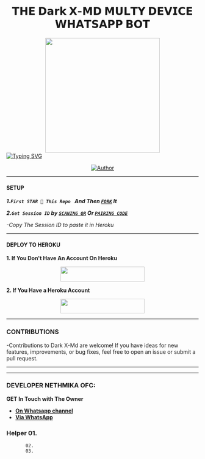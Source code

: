<h1 align="center"> 𝗧𝗛𝗘 𝗗𝗮𝗿𝗸 𝗫-𝗠𝗗 𝗠𝗨𝗟𝗧𝗬 𝗗𝗘𝗩𝗜𝗖𝗘 𝗪𝗛𝗔𝗧𝗦𝗔𝗣𝗣 𝗕𝗢𝗧 </h1>
<p align="center">  
  
  
<div align="center" class= "main"> 
  <img src="https://telegra.ph/file/9a713fd4192f075a7aa23.jpg" width="300" height="300"/>
  



<div align="left">
<a href="https://git.io/typing-svg"><img src="https://readme-typing-svg.demolab.com?font=Rubik+Dirt&size=65&pause=1000&color=F72C3F&background=FF20A500&center=true&vCenter=true&width=1000&height=150&lines=Dark X+MD;CREATED+BY+Dark X_MIND;Netha+Nethmika" alt="Typing SVG" /></a>   
</p



  
  
<p align="center">
<p align="center">
<a href="https://github.com/Nethmikakaushalyaherath/Dark-X-Md"><img title="Author" src="https://img.shields.io/badge/Dark X_MD-black?style=for-the-badge&logo=github"></a>
<p/>

***

#### SETUP 

***1.`First STAR 🌟 This Repo ` And Then [`FORK`](https://github.com/Nethmikakaushalyaherath/Dark-X-Md/blob/main/README.md/fork) It***

***2.`Get Session ID` by [`SCANING QR`](https://flash-md-qr.onrender.com) Or [`PAIRING CODE`](https://flash-md-z6lm.onrender.com/pair)***

*-Copy The Session ID to paste it in Heroku*

***

#### DEPLOY TO HEROKU 
**1. If You Don't Have An Account On Heroku**
    <br>
<p align="center"><a href="https://signup.heroku.com">
 <img src="https://img.shields.io/badge/Create%20Account%20Now-blue?style=for-the-badge&logo=heroku" width="220" height="38.45"/></a></p>

**2. If You Have a Heroku Account**
    <br>
<p align="center"><a href="https://flash-deploy.vercel.app"> <img src="https://img.shields.io/badge/DEPLOY%20NOW-blue?style=for-the-badge&logo=heroku" width="220" height="38.45"/></a></p>


***


### CONTRIBUTIONS 
-Contributions to Dark X-Md are welcome! If you have ideas for new features, improvements, or bug fixes, feel free to open an issue or submit a pull request.

***


***
### DEVELOPER NETHMIKA OFC:
**GET In Touch with The Owner**
- [**On Whatsapp channel**](https://whatsapp.com/channel/0029VaexBKX4SpkOBf4W5H1g)
- [**Via WhatsApp**](https://wa.me/94715742238)


### Helper 01.
           02.
           03.
